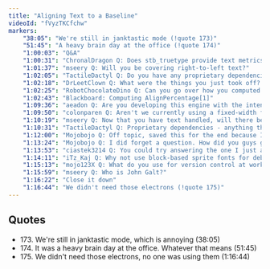 ```yaml
---
title: "Aligning Text to a Baseline"
videoId: "fVyzTKCfchw"
markers:
    "38:05": "We're still in janktastic mode (!quote 173)"
    "51:45": "A heavy brain day at the office (!quote 174)"
    "1:00:03": "Q&A"
    "1:00:31": "ChronalDragon Q: Does stb_truetype provide text metrics for this sort of thing? Will you show how to get them from the stb lib on stream?"
    "1:01:37": "mseery Q: Will you be covering right-to-left text?"
    "1:02:05": "TactileDactyl Q: Do you have any proprietary dependencies?"
    "1:02:18": "DrLeetClown Q: What were the things you just took off? I'm assuming something for your wrists"
    "1:02:25": "RobotChocolateDino Q: Can you go over how you computed AlignPercentage[1] again?"
    "1:02:43": "Blackboard: Computing AlignPercentage[1]"
    "1:09:36": "aeadon Q: Are you developing this engine with the intent to use it beyond this game?"
    "1:09:50": "colonparen Q: Aren't we currently using a fixed-width font? So advancing by some fixed distance (instead of the bitmap width) should improve letter spacing even before discussing kerning in full generality?"
    "1:10:19": "mseery Q: Now that you have text handled, will there be a NetHack (ASCII style) mode for Handmade Hero?"
    "1:10:31": "TactileDactyl Q: Proprietary dependencies - anything that you need to pay a license fee for to develop or sell copies of the game"
    "1:12:00": "Mojobojo Q: Off topic, saved this for the end because I forgot to mention in the beginning. I had a dream with you and Jeff in it. You guys were in my neighborhood on Halloween trick or treating and going door to door asking for candy. At some point I was trying to put on my costume and it got stuck and Jeff was laughing at me"
    "1:13:24": "Mojobojo Q: I did forget a question. How did you guys get in my dream?"
    "1:13:53": "ciastek3214 Q: You could try answering the one I just asked"
    "1:14:11": "iTz_Kaj Q: Why not use block-based sprite fonts for debugging and avoid the Windows font headache?"
    "1:15:13": "mojo123X Q: What do you use for version control at work?"
    "1:15:59": "mseery Q: Who is John Galt?"
    "1:16:22": "Close it down"
    "1:16:44": "We didn't need those electrons (!quote 175)"
---
```


## Quotes

* 173\. We're still in janktastic mode, which is annoying (38:05)
* 174\. It was a heavy brain day at the office. Whatever that means (51:45)
* 175\. We didn't need those electrons, no one was using them (1:16:44)
